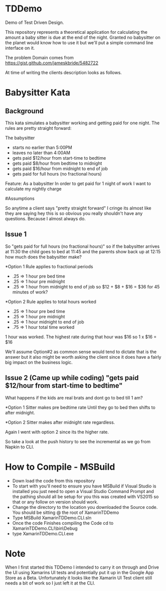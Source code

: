 # TDDemo
Demo of Test Driven Design.

This repository represents a theoretical application for calculating the amount a baby sitter is due at the end of the night. 
Granted no babysitter on the planet would know how to use it but we'll put a simple command line interface on it. 

The problem Domain comes from https://gist.github.com/jameskbride/5482722

At time of writing the clients description looks as follows.

# Babysitter Kata

Background
----------
This kata simulates a babysitter working and getting paid for one night.  The rules are pretty straight forward:

The babysitter 
- starts no earlier than 5:00PM
- leaves no later than 4:00AM
- gets paid $12/hour from start-time to bedtime
- gets paid $8/hour from bedtime to midnight
- gets paid $16/hour from midnight to end of job
- gets paid for full hours (no fractional hours)


Feature:
As a babysitter
In order to get paid for 1 night of work
I want to calculate my nightly charge

#Assumptions

So anytime a client says "pretty straight forward" I cringe its almost like they are saying hey this is so obvious you really shouldn't have any questions. Because I almost always do.

## Issue 1
So "gets paid for full hours (no fractional hours)" so if the babysitter arrives at 11:30 the child goes to bed at 11:45 and the parents show back up at 12:15 how much does the babysitter make?

*Option 1 Rule applies to fractional periods
 - .25 => 1 hour pre bed time
 - .25 => 1 hour pre midnight
 - .25 => 1 hour from midnight to end of job
so $12 + $8 + $16 = $36 for 45 minutes of work? 

*Option 2 Rule applies to total hours worked
 - .25 => 1 hour pre bed time
 - .25 => 1 hour pre midnight
 - .25 => 1 hour midnight to end of job
 - .75 => 1 hour total time worked

1 hour was worked. The highest rate during that hour was $16 so 1 x $16 = $16

We'll assume Option#2 as common sense would tend to dictate that is the answer but it also might be worth asking the client since it does have a fairly big impact on the business logic.

## Issue 2 (Came up while coding) "gets paid $12/hour from start-time to bedtime"
What happens if the kids are real brats and dont go to bed till 1 am?

*Option 1 Sitter makes pre bedtime rate Until they go to bed then shifts to after midnight.

*Option 2 Sitter makes after midnight rate regardless.

Again I went with option 2 since its the higher rate.

So take a look at the push history to see the incremental as we go from Napkin to CLI.

# How to Compile - MSBuild
  - Down load the code from this repository
  - To start with you'll need to ensure you have MSBuild if Visual Studio is installed you just need to open a Visual Studio Command Prompt and the pathing should all be setup for you this was created with VS2015 so that or any follow on version should work.
  - Change the directory to the location you downloaded the Source code. You should be sitting @ the root of XamarinTDDemo
  - Type MSBuild XamarinTDDemo.CLI.sln
  - Once the code Finishes compiling the Code cd to XamarinTDDemo.CLI\bin\Debug
  - type XamarinTDDemo.CLI.exe

# Note
When I first started this TDDemo I intended to carry it on through and Drive the UI using Xamarins UI tests and potentially put it up in the Google App Store as a Beta. Unfortunately it looks like the Xamarin UI Test client still needs a bit of work so I just left it at the CLI.